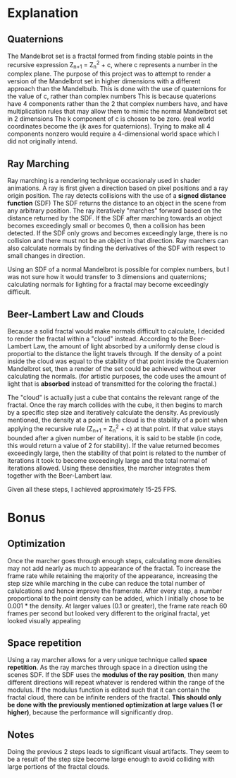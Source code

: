 # Explanation

## Quaternions
The Mandelbrot set is a fractal formed from finding stable points in the recursive expression Z<sub>n+1</sub> = Z<sub>n</sub><sup>2</sup> + c, where c represents a number in the complex plane. 
The purpose of this project was to attempt to render a version of the Mandelbrot set in higher dimensions with a different approach than the Mandelbulb. This is done with the use of quaternions for the value of c, rather than complex numbers
This is because quaterions have 4 components rather than the 2 that complex numbers have, and have multiplication rules that may allow them to mimic the normal Mandelbrot set in 2 dimensions
The k component of c is chosen to be zero. (real world coordinates become the ijk axes for quaternions). Trying to make all 4 components nonzero would require a 4-dimensional world space which I did not originally intend.

## Ray Marching
Ray marching is a rendering technique occasionaly used in shader animations. A ray is first given a direction based on pixel positions and a ray origin position. The ray detects collisions with the use of a **signed distance function** (SDF)
The SDF returns the distance to an object in the scene from any arbitrary position. The ray iteratively "marches" forward based on the distance returned by the SDF. If the SDF after marching towards an object becomes exceedingly small or becomes 0, then a collision has been detected.
If the SDF only grows and becomes exceedingly large, there is no collision and there must not be an object in that direction. Ray marchers can also calculate normals by finding the derivatives of the SDF with respect to small changes in direction.

Using an SDF of a normal Mandelbrot is possible for complex numbers, but I was not sure how it would transfer to 3 dimensions and quaternions; calculating normals for lighting for a fractal may become exceedingly difficult.

## Beer-Lambert Law and Clouds
Because a solid fractal would make normals difficult to calculate, I decided to render the fractal within a "cloud" instead. According to the Beer-Lambert Law, the amount of light absorbed by a uniformly dense cloud is proportial to the distance 
the light travels through. If the density of a point inside the cloud was equal to the stability of that point inside the Quaternion Mandelbrot set, then a render of the set could be achieved without ever calculating the normals.
(for artistic purposes, the code uses the amount of light that is **absorbed** instead of transmitted for the coloring the fractal.)

The "cloud" is actually just a cube that contains the relevant range of the fractal. Once the ray march collides with the cube, it then begins to march by a specific step size and iteratively calculate the density. 
As previously mentioned, the density at a point in the cloud is the stability of a point when applying the recursive rule (Z<sub>n+1</sub> = Z<sub>n</sub><sup>2</sup> + c) at that point. If that value stays bounded after a given number of iterations, it is said to be stable (in code, this would return a value of 2 for stability).
If the value returned becomes exceedingly large, then the stability of that point is related to the number of iterations it took to become exceedingly large and the total normal of iterations allowed. Using these densities, the marcher integrates them together with the Beer-Lambert law.  

Given all these steps, I achieved approximately 15-25 FPS.

# Bonus

## Optimization
Once the marcher goes through enough steps, calculating more densities may not add nearly as much to appearance of the fractal. To increase the frame rate while retaining the majority of the appearance, increasing the step size while marching in the cube can reduce the total number of calulcations
and hence improve the framerate. After every step, a number proportional to the point density can be added, which I initially chose to be 0.001 * the density. At larger values (0.1 or greater), the frame rate reach 60 frames per second but looked very different to the original fractal, yet looked visually appealing

## Space repetition
Using a ray marcher allows for a very unique technique called **space repetition**. As the ray marches through space in a direction using the scenes SDF. If the SDF uses the **modulus of the ray position**, then many different directions will repeat whatever is rendered within the range of the modulus.
If the modulus function is edited such that it can contain the fractal cloud, there can be infinite renders of the fractal. **This should only be done with the previously mentioned optimization at large values (1 or higher)**, because the performance will significantly drop.

## Notes
Doing the previous 2 steps leads to significant visual artifacts. They seem to be a result of the step size become large enough to avoid colliding with large portions of the fractal clouds.
